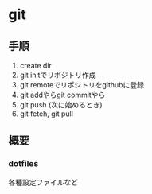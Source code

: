 # git

## 手順

1. create dir
2. git initでリポジトリ作成
3. git remoteでリポジトリをgithubに登録
4. git addやらgit commitやら
5. git push
(次に始めるとき)
6. git fetch, git pull

## 概要

### dotfiles

各種設定ファイルなど

